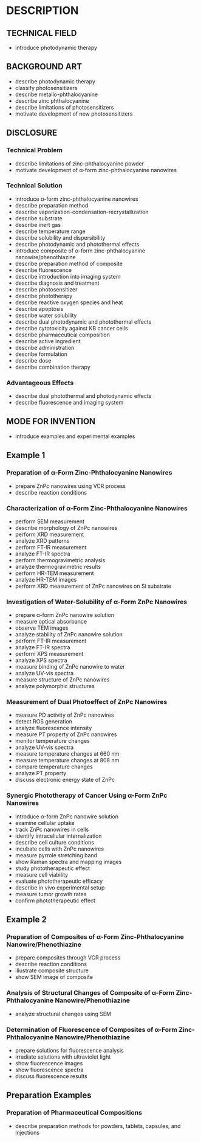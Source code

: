 # DESCRIPTION

## TECHNICAL FIELD

- introduce photodynamic therapy

## BACKGROUND ART

- describe photodynamic therapy
- classify photosensitizers
- describe metallo-phthalocyanine
- describe zinc phthalocyanine
- describe limitations of photosensitizers
- motivate development of new photosensitizers

## DISCLOSURE

### Technical Problem

- describe limitations of zinc-phthalocyanine powder
- motivate development of α-form zinc-phthalocyanine nanowires

### Technical Solution

- introduce α-form zinc-phthalocyanine nanowires
- describe preparation method
- describe vaporization-condensation-recrystallization
- describe substrate
- describe inert gas
- describe temperature range
- describe solubility and dispersibility
- describe photodynamic and photothermal effects
- introduce composite of α-form zinc-phthalocyanine nanowire/phenothiazine
- describe preparation method of composite
- describe fluorescence
- describe introduction into imaging system
- describe diagnosis and treatment
- describe photosensitizer
- describe phototherapy
- describe reactive oxygen species and heat
- describe apoptosis
- describe water solubility
- describe dual photodynamic and photothermal effects
- describe cytotoxicity against KB cancer cells
- describe pharmaceutical composition
- describe active ingredient
- describe administration
- describe formulation
- describe dose
- describe combination therapy

### Advantageous Effects

- describe dual photothermal and photodynamic effects
- describe fluorescence and imaging system

## MODE FOR INVENTION

- introduce examples and experimental examples

## Example 1

### Preparation of α-Form Zinc-Phthalocyanine Nanowires

- prepare ZnPc nanowires using VCR process
- describe reaction conditions

### Characterization of α-Form Zinc-Phthalocyanine Nanowires

- perform SEM measurement
- describe morphology of ZnPc nanowires
- perform XRD measurement
- analyze XRD patterns
- perform FT-IR measurement
- analyze FT-IR spectra
- perform thermogravimetric analysis
- analyze thermogravimetric results
- perform HR-TEM measurement
- analyze HR-TEM images
- perform XRD measurement of ZnPc nanowires on Si substrate

### Investigation of Water-Solubility of α-Form ZnPc Nanowires

- prepare α-form ZnPc nanowire solution
- measure optical absorbance
- observe TEM images
- analyze stability of ZnPc nanowire solution
- perform FT-IR measurement
- analyze FT-IR spectra
- perform XPS measurement
- analyze XPS spectra
- measure binding of ZnPc nanowire to water
- analyze UV-vis spectra
- measure structure of ZnPc nanowires
- analyze polymorphic structures

### Measurement of Dual Photoeffect of ZnPc Nanowires

- measure PD activity of ZnPc nanowires
- detect ROS generation
- analyze fluorescence intensity
- measure PT property of ZnPc nanowires
- monitor temperature changes
- analyze UV-vis spectra
- measure temperature changes at 660 nm
- measure temperature changes at 808 nm
- compare temperature changes
- analyze PT property
- discuss electronic energy state of ZnPc

### Synergic Phototherapy of Cancer Using α-Form ZnPc Nanowires

- introduce α-form ZnPc nanowire solution
- examine cellular uptake
- track ZnPc nanowires in cells
- identify intracellular internalization
- describe cell culture conditions
- incubate cells with ZnPc nanowires
- measure pyrrole stretching band
- show Raman spectra and mapping images
- study phototherapeutic effect
- measure cell viability
- evaluate phototherapeutic efficacy
- describe in vivo experimental setup
- measure tumor growth rates
- confirm phototherapeutic effect

## Example 2

### Preparation of Composites of α-Form Zinc-Phthalocyanine Nanowire/Phenothiazine

- prepare composites through VCR process
- describe reaction conditions
- illustrate composite structure
- show SEM image of composite

### Analysis of Structural Changes of Composite of α-Form Zinc-Phthalocyanine Nanowire/Phenothiazine

- analyze structural changes using SEM

### Determination of Fluorescence of Composites of α-Form Zinc-Phthalocyanine Nanowire/Phenothiazine

- prepare solutions for fluorescence analysis
- irradiate solutions with ultraviolet light
- show fluorescence images
- show fluorescence spectra
- discuss fluorescence results

## Preparation Examples

### Preparation of Pharmaceutical Compositions

- describe preparation methods for powders, tablets, capsules, and injections

